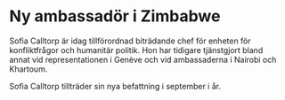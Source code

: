 # Ny ambassadör i Zimbabwe

Sofia Calltorp är idag tillförordnad biträdande chef för enheten för konfliktfrågor och humanitär politik. Hon har tidigare tjänstgjort bland annat vid representationen i Genève och vid ambassaderna i Nairobi och Khartoum.


Sofia Calltorp tillträder sin nya befattning i september i år.
